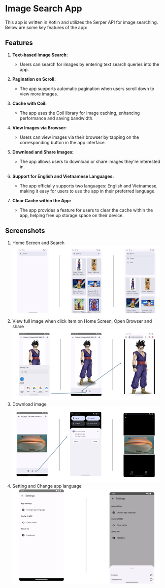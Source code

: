 # Image Search App

This app is written in Kotlin and utilizes the Serper API for image searching. Below are some key features of the app:

## Features

1. **Text-based Image Search:**
   - Users can search for images by entering text search queries into the app.

2. **Pagination on Scroll:**
   - The app supports automatic pagination when users scroll down to view more images.

3. **Cache with Coil:**
   - The app uses the Coil library for image caching, enhancing performance and saving bandwidth.

4. **View Images via Browser:**
   - Users can view images via their browser by tapping on the corresponding button in the app interface.

5. **Download and Share Images:**
   - The app allows users to download or share images they're interested in.

6. **Support for English and Vietnamese Languages:**
   - The app officially supports two languages: English and Vietnamese, making it easy for users to use the app in their preferred language.

7. **Clear Cache within the App:**
   - The app provides a feature for users to clear the cache within the app, helping free up storage space on their device.

## Screenshots
1. Home Screen and Search
![1](https://github.com/vtd182/searchImageSaritasa/blob/master/demo/1.png)
2. View full image when click item on Home Screen, Open Browser and share
![2](https://github.com/vtd182/searchImageSaritasa/blob/master/demo/2.png)
3. Download image
![3](https://github.com/vtd182/searchImageSaritasa/blob/master/demo/3.png)
4. Setting and Change app language
![4](https://github.com/vtd182/searchImageSaritasa/blob/master/demo/4.png)


